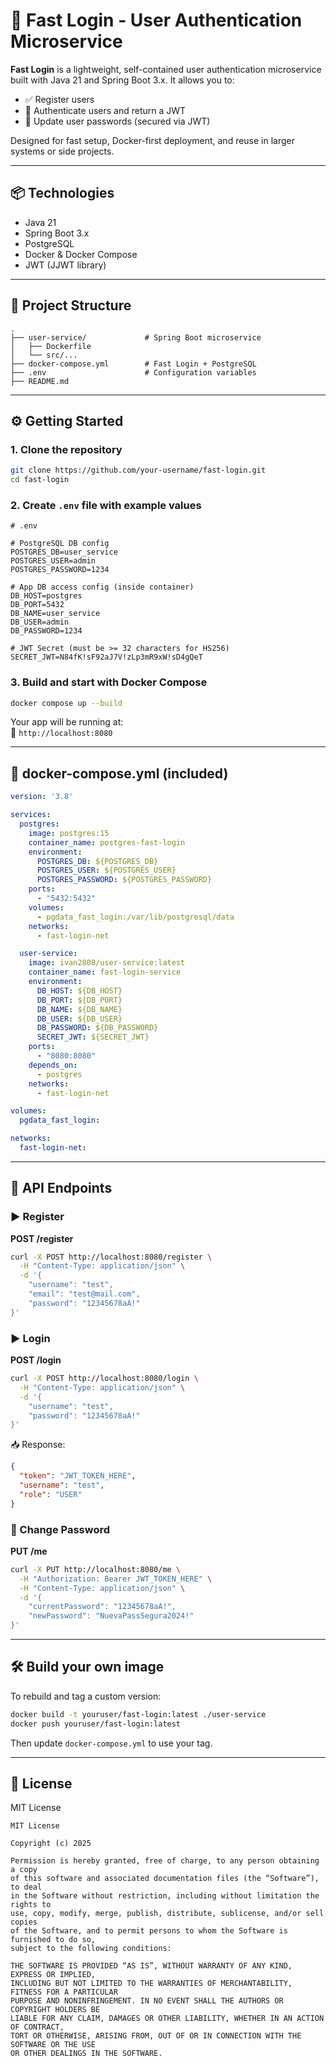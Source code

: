 
# 🚀 Fast Login - User Authentication Microservice

**Fast Login** is a lightweight, self-contained user authentication microservice built with Java 21 and Spring Boot 3.x. It allows you to:

- ✅ Register users
- 🔐 Authenticate users and return a JWT
- 🔁 Update user passwords (secured via JWT)

Designed for fast setup, Docker-first deployment, and reuse in larger systems or side projects.

---

## 📦 Technologies

- Java 21
- Spring Boot 3.x
- PostgreSQL
- Docker & Docker Compose
- JWT (JJWT library)

---

## 🧱 Project Structure

```
.
├── user-service/             # Spring Boot microservice
│   ├── Dockerfile
│   └── src/...
├── docker-compose.yml        # Fast Login + PostgreSQL
├── .env                      # Configuration variables
├── README.md
```

---

## ⚙️ Getting Started

### 1. Clone the repository

```bash
git clone https://github.com/your-username/fast-login.git
cd fast-login
```

### 2. Create `.env` file with example values

```env
# .env

# PostgreSQL DB config
POSTGRES_DB=user_service
POSTGRES_USER=admin
POSTGRES_PASSWORD=1234

# App DB access config (inside container)
DB_HOST=postgres
DB_PORT=5432
DB_NAME=user_service
DB_USER=admin
DB_PASSWORD=1234

# JWT Secret (must be >= 32 characters for HS256)
SECRET_JWT=N84fK!sF92aJ7V!zLp3mR9xW!sD4gQeT
```

### 3. Build and start with Docker Compose

```bash
docker compose up --build
```

Your app will be running at:  
📍 `http://localhost:8080`

---

## 🐳 docker-compose.yml (included)

```yaml
version: '3.8'

services:
  postgres:
    image: postgres:15
    container_name: postgres-fast-login
    environment:
      POSTGRES_DB: ${POSTGRES_DB}
      POSTGRES_USER: ${POSTGRES_USER}
      POSTGRES_PASSWORD: ${POSTGRES_PASSWORD}
    ports:
      - "5432:5432"
    volumes:
      - pgdata_fast_login:/var/lib/postgresql/data
    networks:
      - fast-login-net

  user-service:
    image: ivan2808/user-service:latest
    container_name: fast-login-service
    environment:
      DB_HOST: ${DB_HOST}
      DB_PORT: ${DB_PORT}
      DB_NAME: ${DB_NAME}
      DB_USER: ${DB_USER}
      DB_PASSWORD: ${DB_PASSWORD}
      SECRET_JWT: ${SECRET_JWT}
    ports:
      - "8080:8080"
    depends_on:
      - postgres
    networks:
      - fast-login-net

volumes:
  pgdata_fast_login:

networks:
  fast-login-net:
```

---

## 🔐 API Endpoints

### ▶️ Register

**POST /register**

```bash
curl -X POST http://localhost:8080/register \
  -H "Content-Type: application/json" \
  -d '{
    "username": "test",
    "email": "test@mail.com",
    "password": "12345678aA!"
}'
```

### ▶️ Login

**POST /login**

```bash
curl -X POST http://localhost:8080/login \
  -H "Content-Type: application/json" \
  -d '{
    "username": "test",
    "password": "12345678aA!"
}'
```

📥 Response:
```json
{
  "token": "JWT_TOKEN_HERE",
  "username": "test",
  "role": "USER"
}
```

### 🔁 Change Password

**PUT /me**

```bash
curl -X PUT http://localhost:8080/me \
  -H "Authorization: Bearer JWT_TOKEN_HERE" \
  -H "Content-Type: application/json" \
  -d '{
    "currentPassword": "12345678aA!",
    "newPassword": "NuevaPassSegura2024!"
}'
```

---

## 🛠️ Build your own image

To rebuild and tag a custom version:

```bash
docker build -t youruser/fast-login:latest ./user-service
docker push youruser/fast-login:latest
```

Then update `docker-compose.yml` to use your tag.

---

## 📄 License

MIT License

```text
MIT License

Copyright (c) 2025

Permission is hereby granted, free of charge, to any person obtaining a copy
of this software and associated documentation files (the “Software”), to deal
in the Software without restriction, including without limitation the rights to
use, copy, modify, merge, publish, distribute, sublicense, and/or sell copies
of the Software, and to permit persons to whom the Software is furnished to do so,
subject to the following conditions:

THE SOFTWARE IS PROVIDED “AS IS”, WITHOUT WARRANTY OF ANY KIND, EXPRESS OR IMPLIED,
INCLUDING BUT NOT LIMITED TO THE WARRANTIES OF MERCHANTABILITY, FITNESS FOR A PARTICULAR
PURPOSE AND NONINFRINGEMENT. IN NO EVENT SHALL THE AUTHORS OR COPYRIGHT HOLDERS BE
LIABLE FOR ANY CLAIM, DAMAGES OR OTHER LIABILITY, WHETHER IN AN ACTION OF CONTRACT,
TORT OR OTHERWISE, ARISING FROM, OUT OF OR IN CONNECTION WITH THE SOFTWARE OR THE USE
OR OTHER DEALINGS IN THE SOFTWARE.
```
